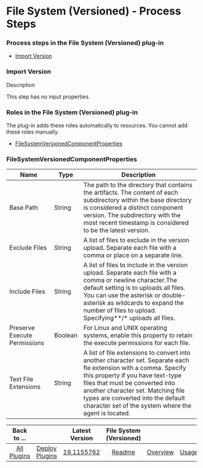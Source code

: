 
# File System (Versioned) - Process Steps




### Process steps in the File System (Versioned) plug-in

* [Import Version](#import_version)


### Import Version

Description

This step has no input properties.


### Roles in the File System (Versioned) plug-in

The plug-in adds these roles automatically to resources. You cannot add these roles manually.


* [FileSystemVersionedComponentProperties](#filesystemversionedcomponentproperties_role)


### FileSystemVersionedComponentProperties


| Name | Type | Description |
| --- | --- | --- |
| Base Path | String | The path to the directory that contains the artifacts. The content of each subdirectory within the base directory is considered a distinct component version. The subdirectory with the most recent timestamp is considered to be the latest version. |
| Exclude Files | String | A list of files to exclude in the version upload. Separate each file with a comma or place on a separate line. |
| Include Files | String | A list of files to include in the version upload. Separate each file with a comma or newline character.The default setting is to uploads all files. You can use the asterisk or double-asterisk as wildcards to expand the number of files to upload. Specifying\*\*/\* uploads all files. |
| Preserve Execute Permissions | Boolean | For Linux and UNIX operating systems, enable this property to retain the execute permissions for each file. |
| Text File Extensions | String | A list of file extensions to convert into another character set. Separate each fle extension with a comma. Specify this property if you have text-type files that must be converted into another character set. Matching file types are converted into the default character set of the system where the agent is located. |



|Back to ...||Latest Version|File System (Versioned) ||||
| :---: | :---: | :---: | :---: | :---: | :---: | :---: |
|[All Plugins](../../index.md)|[Deploy Plugins](../README.md)|[19.1155762](https://raw.githubusercontent.com/UrbanCode/IBM-UCD-PLUGINS/main/files/FileSystemVersionedSourceConfig/ucd-FileSystemVersionedSourceConfig-19.1155762.zip)|[Readme](README.md)|[Overview](overview.md)|[Usage](usage.md)|[Downloads](downloads.md)|
